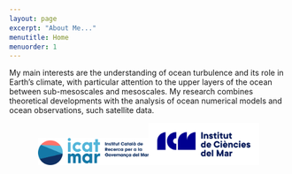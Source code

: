 ```yaml
---
layout: page
excerpt: "About Me..."
menutitle: Home
menuorder: 1
---
```


My main interests are the understanding of ocean turbulence and its role in Earth’s climate, with particular attention to the upper layers of the ocean between sub-mesoscales and mesoscales. My research combines theoretical developments with the analysis of ocean numerical models and ocean observations, such satellite data. 

<center>
<img src="images/icatmar_marca_horit.png" width="200"><img src="images/Logo-ICM.png" width="200">
</center>

